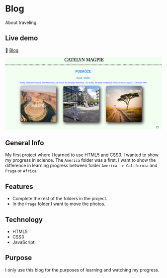 # Blog
About traveling.

## Live demo
🔗 [Blog](https://catelyn99.github.io/Blog/blog)

![Blog](blog.png?raw=true "Blog")

## General Info
My first project where I learned to use HTML5 and CSS3.
I wanted to show my progress in science.
The ```America``` folder was a first. 
I want to show the difference in learning progress between folder
``` America -> California ``` and ``` Praga ``` or ``` Africa ```.

## Features
* Complete the rest of the folders in the project.
* In the ```Praga``` folder I want to move the photos.

## Technology
* HTML5
* CSS3
* JavaScript

## Purpose
I only use this blog for the purposes of learning and watching my progress.
